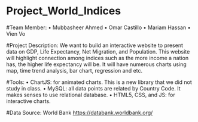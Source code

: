 # Project_World_Indices

#Team Member:
•	Mubbasheer Ahmed
•	Omar Castillo
•	Mariam Hassan
•	Vien Vo

#Project Description:
We want to build an interactive website to present data on GDP, Life Expectancy, Net Migration, and Population.  This website will highlight connection among indices such as the more income a nation has, the higher life expectancy will be.  It will have numerous charts using map, time trend analysis, bar chart, regression and etc.

#Tools:
•	ChartJS:  for animated charts.  This is a new library that we did not study in class.
•	MySQL:  all data points are related by Country Code.  It makes senses to use relational database.
•	HTML5, CSS, and JS:  for interactive charts.

#Data Source:
World Bank
https://databank.worldbank.org/
